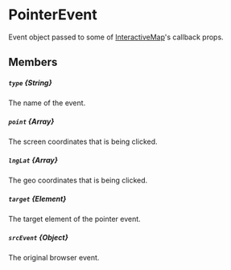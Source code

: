 # PointerEvent

Event object passed to some of [InteractiveMap](/docs/components/interactive-map.md)'s callback props.

## Members

##### `type` {String}

The name of the event.

##### `point` {Array}

The screen coordinates that is being clicked.

##### `lngLat` {Array}

The geo coordinates that is being clicked.

##### `target` {Element}

The target element of the pointer event.

##### `srcEvent` {Object}

The original browser event.
